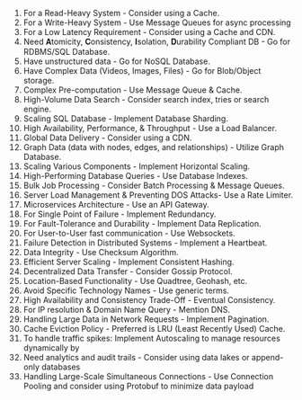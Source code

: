 1. For a Read-Heavy System - Consider using a Cache.
2. For a Write-Heavy System - Use Message Queues for async processing
3. For a Low Latency Requirement - Consider using a Cache and CDN.
4. Need 𝐀tomicity, 𝐂onsistency, 𝐈solation, 𝐃urability Compliant DB - Go for RDBMS/SQL Database.
5. Have unstructured data - Go for NoSQL Database.
6. Have Complex Data (Videos, Images, Files) - Go for Blob/Object storage.
7. Complex Pre-computation - Use Message Queue & Cache.
8. High-Volume Data Search - Consider search index, tries or search engine.
9. Scaling SQL Database - Implement Database Sharding.
10. High Availability, Performance, & Throughput - Use a Load Balancer.
11. Global Data Delivery - Consider using a CDN.
12. Graph Data (data with nodes, edges, and relationships) - Utilize Graph Database.
13. Scaling Various Components - Implement Horizontal Scaling.
14. High-Performing Database Queries - Use Database Indexes.
15. Bulk Job Processing - Consider Batch Processing & Message Queues.
16. Server Load Management & Preventing DOS Attacks- Use a Rate Limiter.
17. Microservices Architecture - Use an API Gateway.
18. For Single Point of Failure - Implement Redundancy.
19. For Fault-Tolerance and Durability - Implement Data Replication.
20. For User-to-User fast communication - Use Websockets.
21. Failure Detection in Distributed Systems - Implement a Heartbeat.
22. Data Integrity - Use Checksum Algorithm.
23. Efficient Server Scaling - Implement Consistent Hashing.
24. Decentralized Data Transfer - Consider Gossip Protocol.
25. Location-Based Functionality - Use Quadtree, Geohash, etc.
26. Avoid Specific Technology Names - Use generic terms.
27. High Availability and Consistency Trade-Off - Eventual Consistency.
28. For IP resolution & Domain Name Query - Mention DNS.
29. Handling Large Data in Network Requests - Implement Pagination.
30. Cache Eviction Policy - Preferred is LRU (Least Recently Used) Cache.
31. To handle traffic spikes: Implement Autoscaling to manage resources dynamically by
32. Need analytics and audit trails - Consider using data lakes or append-only databases
33. Handling Large-Scale Simultaneous Connections - Use Connection Pooling and consider using Protobuf to minimize data payload